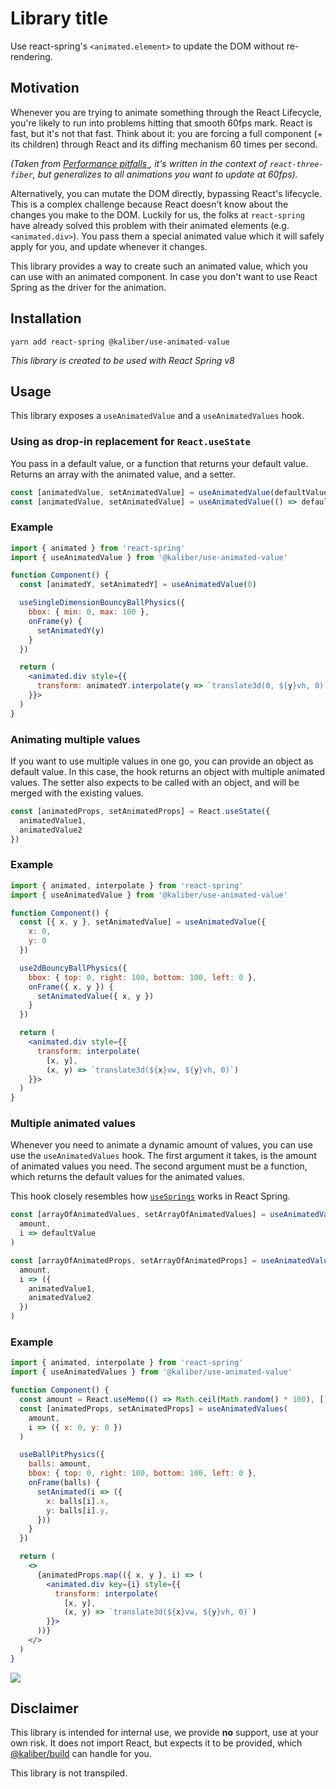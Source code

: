 # Library title
Use react-spring's `<animated.element>` to update the DOM without re-rendering.

## Motivation
Whenever you are trying to animate something through the React Lifecycle, you're likely to run into problems hitting that smooth 60fps mark. React is fast, but it's not that fast. Think about it: you are forcing a full component (+ its children) through React and its diffing mechanism 60 times per second. 

*(Taken from [Performance pitfalls
](https://github.com/pmndrs/react-three-fiber/blob/master/markdown/pitfalls.md), it's written in the context of `react-three-fiber`, but generalizes to all animations you want to update at 60fps).*

Alternatively, you can mutate the DOM directly, bypassing React's lifecycle. This is a complex challenge because React doesn't know about the changes you make to the DOM. Luckily for us, the folks at `react-spring` have already solved this problem with their animated elements (e.g. `<animated.div>`). You pass them a special animated value which it will safely apply for you, and update whenever it changes.

This library provides a way to create such an animated value, which you can use with an animated component. In case you don't want to use React Spring as the driver for the animation. 

## Installation

```
yarn add react-spring @kaliber/use-animated-value
```

_This library is created to be used with React Spring v8_

## Usage
This library exposes a `useAnimatedValue` and a `useAnimatedValues` hook. 

### Using as drop-in replacement for `React.useState`
You pass in a default value, or a function that returns your default value. Returns an array with the animated value, and a setter. 

```js
const [animatedValue, setAnimatedValue] = useAnimatedValue(defaultValue)
const [animatedValue, setAnimatedValue] = useAnimatedValue(() => defaultValue)
```

### Example

```jsx
import { animated } from 'react-spring'
import { useAnimatedValue } from '@kaliber/use-animated-value'

function Component() {
  const [animatedY, setAnimatedY] = useAnimatedValue(0)

  useSingleDimensionBouncyBallPhysics({
    bbox: { min: 0, max: 100 },
    onFrame(y) {
      setAnimatedY(y)
    }
  })

  return (
    <animated.div style={{ 
      transform: animatedY.interpolate(y => `translate3d(0, ${y}vh, 0)`)
    }}>
  )
}
```

### Animating multiple values

If you want to use multiple values in one go, you can provide an object as default value. In this case, the hook returns an object with multiple animated values. The setter also expects to be called with an object, and will be merged with the existing values.

```js
const [animatedProps, setAnimatedProps] = React.useState({
  animatedValue1,
  animatedValue2
})
```

### Example

```jsx
import { animated, interpolate } from 'react-spring'
import { useAnimatedValue } from '@kaliber/use-animated-value'

function Component() {
  const [{ x, y }, setAnimatedValue] = useAnimatedValue({ 
    x: 0, 
    y: 0 
  })

  use2dBouncyBallPhysics({
    bbox: { top: 0, right: 100, bottom: 100, left: 0 },
    onFrame({ x, y }) {
      setAnimatedValue({ x, y })
    }
  })

  return (
    <animated.div style={{ 
      transform: interpolate(
        [x, y],
        (x, y) => `translate3d(${x}vw, ${y}vh, 0)`)
    }}>
  )
}
```

### Multiple animated values
Whenever you need to animate a dynamic amount of values, you can use use the `useAnimatedValues` hook. The first argument it takes, is the amount of animated values you need. The second argument must be a function, which returns the default values for the animated values. 

This hook closely resembles how [`useSprings`](https://www.react-spring.io/docs/hooks/use-springs) works in React Spring.

```js
const [arrayOfAnimatedValues, setArrayOfAnimatedValues] = useAnimatedValues(
  amount, 
  i => defaultValue
)
```
```js
const [arrayOfAnimatedProps, setArrayOfAnimatedProps] = useAnimatedValues(
  amount, 
  i => ({
    animatedValue1,
    animatedValue2
  })
)
```

### Example
```jsx
import { animated, interpolate } from 'react-spring'
import { useAnimatedValues } from '@kaliber/use-animated-value'

function Component() {
  const amount = React.useMemo(() => Math.ceil(Math.random() * 100), [])
  const [animatedProps, setAnimatedProps] = useAnimatedValues(
    amount, 
    i => ({ x: 0, y: 0 })
  )

  useBallPitPhysics({
    balls: amount,
    bbox: { top: 0, right: 100, bottom: 100, left: 0 },
    onFrame(balls) {
      setAnimated(i => ({
        x: balls[i].x,
        y: balls[i].y,
      }))
    }
  })

  return (
    <>
      {animatedProps.map(({ x, y }, i) => (
        <animated.div key={i} style={{ 
          transform: interpolate(
            [x, y],
            (x, y) => `translate3d(${x}vw, ${y}vh, 0)`)
        }}>
      ))}
    </>
  )
}
```

![](https://media.giphy.com/media/l2JhL0Gpfbvs4Y07K/giphy.gif)

## Disclaimer
This library is intended for internal use, we provide __no__ support, use at your own risk. It does not import React, but expects it to be provided, which [@kaliber/build](https://kaliberjs.github.io/build/) can handle for you.

This library is not transpiled.